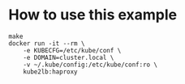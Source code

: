 # How to use this example

```
make
docker run -it --rm \
	-e KUBECFG=/etc/kube/conf \
	-e DOMAIN=cluster.local \
	-v ~/.kube/config:/etc/kube/conf:ro \
	kube2lb:haproxy
```
